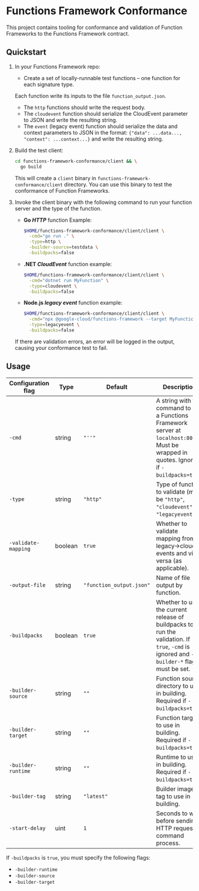 # Functions Framework Conformance

This project contains tooling for conformance and validation of Function
Frameworks to the Functions Framework contract.

## Quickstart

1. In your Functions Framework repo:
   - Create a set of locally-runnable test functions – one function for each signature type.

   Each function write its inputs to the file `function_output.json`.

   - The `http` functions should write the request body.
   - The `cloudevent` function should serialize the CloudEvent parameter to
     JSON and write the resulting string.
   - The `event` (legacy event) function should serialize the data and context
     parameters to JSON in the format:
       `{"data": ...data..., "context": ...context...}`
     and write the resulting string.

1.  Build the test client:

    ```sh
    cd functions-framework-conformance/client && \
      go build
    ```

    This will create a `client` binary in `functions-framework-conformance/client` directory.
    You can use this binary to test the conformance of Function Frameworks.

1.  Invoke the client binary with the following command to run your function server and
    the type of the function.

    - **Go _HTTP_** function Example:

        ```sh
        $HOME/functions-framework-conformance/client/client \
          -cmd="go run ." \
          -type=http \
          -builder-source=testdata \
          -buildpacks=false
        ```

    - **.NET _CloudEvent_** function example:

        ```sh
        $HOME/functions-framework-conformance/client/client \
          -cmd="dotnet run MyFunction" \
          -type=cloudevent \
          -buildpacks=false
        ```

    - **Node.js _legacy event_** function example:

        ```sh
        $HOME/functions-framework-conformance/client/client \
          -cmd="npx @google-cloud/functions-framework --target MyFunction --signature-type=event" \
          -type=legacyevent \
          -buildpacks=false
        ```

    If there are validation errors, an error will be logged in the output, causing your conformance test to fail.

## Usage

<nobr>

| Configuration flag | Type | Default | Description |
| --- | --- | --- | --- |
| `-cmd` | string | `"''"` | A string with the command to run a Functions Framework server at `localhost:8080`. Must be wrapped in quotes. Ignored if `-buildpacks=true`. |
| `-type` | string | `"http"` | Type of function to validate (must be `"http"`, `"cloudevent"`, or `"legacyevent"`). |
| `-validate-mapping` | boolean | `true` | Whether to validate mapping from legacy->cloud events and vice versa (as applicable). |
| `-output-file` | string | `"function_output.json"` | Name of file output by function. |
| `-buildpacks` | boolean | `true` | Whether to use the current release of buildpacks to run the validation. If `true`, `-cmd` is ignored and `--builder-*` flags must be set. |
| `-builder-source` | string | `""` | Function source directory to use in building. Required if `-buildpacks=true`. |
| `-builder-target` | string | `""` | Function target to use in building. Required if `-buildpacks=true`. |
| `-builder-runtime` | string | `""` | Runtime to use in building. Required if `-buildpacks=true`. |
| `-builder-tag` | string | `"latest"` | Builder image tag to use in building. |
| `-start-delay` | uint | `1` | Seconds to wait before sending HTTP request to command process. |

</nobr>

If `-buildpacks` is `true`, you must specify the following flags:

- `-builder-runtime`
- `-builder-source`
- `-builder-target`

